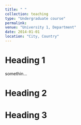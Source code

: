 ```yaml
---
title: " "
collection: teaching
type: "Undergraduate course"
permalink: 
venue: "University 1, Department"
date: 2014-01-01
location: "City, Country"
---
```



Heading 1
======
somethin...

Heading 2
======

Heading 3
======
